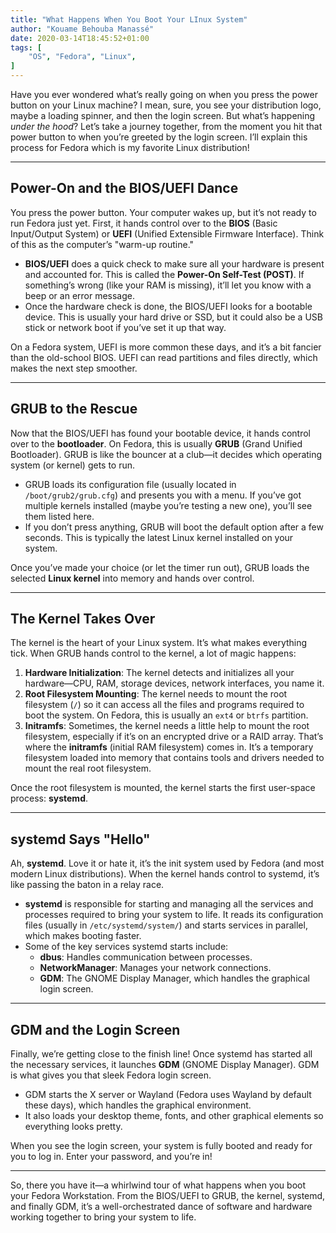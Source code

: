 ```yaml
---
title: "What Happens When You Boot Your LInux System"
author: "Kouame Behouba Manassé"
date: 2020-03-14T18:45:52+01:00
tags: [
    "OS", "Fedora", "Linux",
]
---
```


Have you ever wondered what’s really going on when you press the power button on your Linux machine? I mean, sure, you see your distribution logo, maybe a loading spinner, and then the login screen. But what’s happening *under the hood*? Let’s take a journey together, from the moment you hit that power button to when you’re greeted by the login screen. I’ll explain this process for Fedora which is my favorite Linux distribution!

---

## Power-On and the BIOS/UEFI Dance

You press the power button. Your computer wakes up, but it’s not ready to run Fedora just yet. First, it hands control over to the **BIOS** (Basic Input/Output System) or **UEFI** (Unified Extensible Firmware Interface). Think of this as the computer’s "warm-up routine."

- **BIOS/UEFI** does a quick check to make sure all your hardware is present and accounted for. This is called the **Power-On Self-Test (POST)**. If something’s wrong (like your RAM is missing), it’ll let you know with a beep or an error message.
- Once the hardware check is done, the BIOS/UEFI looks for a bootable device. This is usually your hard drive or SSD, but it could also be a USB stick or network boot if you’ve set it up that way.

On a Fedora system, UEFI is more common these days, and it’s a bit fancier than the old-school BIOS. UEFI can read partitions and files directly, which makes the next step smoother.

---

## GRUB to the Rescue

Now that the BIOS/UEFI has found your bootable device, it hands control over to the **bootloader**. On Fedora, this is usually **GRUB** (Grand Unified Bootloader). GRUB is like the bouncer at a club—it decides which operating system (or kernel) gets to run.

- GRUB loads its configuration file (usually located in `/boot/grub2/grub.cfg`) and presents you with a menu. If you’ve got multiple kernels installed (maybe you’re testing a new one), you’ll see them listed here.
- If you don’t press anything, GRUB will boot the default option after a few seconds. This is typically the latest Linux kernel installed on your system.

Once you’ve made your choice (or let the timer run out), GRUB loads the selected **Linux kernel** into memory and hands over control.

---

## The Kernel Takes Over

The kernel is the heart of your Linux system. It’s what makes everything tick. When GRUB hands control to the kernel, a lot of magic happens:

1. **Hardware Initialization**: The kernel detects and initializes all your hardware—CPU, RAM, storage devices, network interfaces, you name it.
2. **Root Filesystem Mounting**: The kernel needs to mount the root filesystem (`/`) so it can access all the files and programs required to boot the system. On Fedora, this is usually an `ext4` or `btrfs` partition.
3. **Initramfs**: Sometimes, the kernel needs a little help to mount the root filesystem, especially if it’s on an encrypted drive or a RAID array. That’s where the **initramfs** (initial RAM filesystem) comes in. It’s a temporary filesystem loaded into memory that contains tools and drivers needed to mount the real root filesystem.

Once the root filesystem is mounted, the kernel starts the first user-space process: **systemd**.

---

## systemd Says "Hello"

Ah, **systemd**. Love it or hate it, it’s the init system used by Fedora (and most modern Linux distributions). When the kernel hands control to systemd, it’s like passing the baton in a relay race.

- **systemd** is responsible for starting and managing all the services and processes required to bring your system to life. It reads its configuration files (usually in `/etc/systemd/system/`) and starts services in parallel, which makes booting faster.
- Some of the key services systemd starts include:
  - **dbus**: Handles communication between processes.
  - **NetworkManager**: Manages your network connections.
  - **GDM**: The GNOME Display Manager, which handles the graphical login screen.

---

## GDM and the Login Screen

Finally, we’re getting close to the finish line! Once systemd has started all the necessary services, it launches **GDM** (GNOME Display Manager). GDM is what gives you that sleek Fedora login screen.

- GDM starts the X server or Wayland (Fedora uses Wayland by default these days), which handles the graphical environment.
- It also loads your desktop theme, fonts, and other graphical elements so everything looks pretty.

When you see the login screen, your system is fully booted and ready for you to log in. Enter your password, and you’re in!

---

So, there you have it—a whirlwind tour of what happens when you boot your Fedora Workstation. From the BIOS/UEFI to GRUB, the kernel, systemd, and finally GDM, it’s a well-orchestrated dance of software and hardware working together to bring your system to life.
